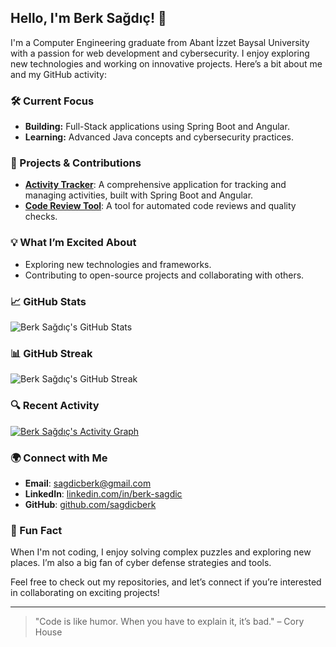 ## Hello, I'm Berk Sağdıç! 👋

I'm a Computer Engineering graduate from Abant İzzet Baysal University with a passion for web development and cybersecurity. I enjoy exploring new technologies and working on innovative projects. Here’s a bit about me and my GitHub activity:

### 🛠️ Current Focus
- **Building:** Full-Stack applications using Spring Boot and Angular.
- **Learning:** Advanced Java concepts and cybersecurity practices.

### 🚀 Projects & Contributions
- **[Activity Tracker](https://github.com/sagdicberk/activity-tracker)**: A comprehensive application for tracking and managing activities, built with Spring Boot and Angular.
- **[Code Review Tool](https://github.com/sagdicberk/code-review-tool)**: A tool for automated code reviews and quality checks.

### 💡 What I’m Excited About
- Exploring new technologies and frameworks.
- Contributing to open-source projects and collaborating with others.

### 📈 GitHub Stats

![Berk Sağdıç's GitHub Stats](https://github-readme-stats.vercel.app/api?username=sagdicberk&show_icons=true&hide_title=true&hide=prs&theme=dark&count_private=true)

### 📊 GitHub Streak

![Berk Sağdıç's GitHub Streak](https://github-readme-streak-stats.herokuapp.com/?user=sagdicberk&theme=dark&hide_border=true)

### 🔍 Recent Activity

[![Berk Sağdıç's Activity Graph](https://github-readme-activity-graph.cyclic.app/graph?username=sagdicberk&theme=github)](https://github.com/sagdicberk)

### 🌍 Connect with Me
- **Email**: [sagdicberk@gmail.com](mailto:sagdicberk@gmail.com)
- **LinkedIn**: [linkedin.com/in/berk-sagdic](https://linkedin.com/in/sagdicberk)
- **GitHub**: [github.com/sagdicberk](https://github.com/sagdicberk)

### 🎉 Fun Fact
When I'm not coding, I enjoy solving complex puzzles and exploring new places. I’m also a big fan of cyber defense strategies and tools.

Feel free to check out my repositories, and let’s connect if you’re interested in collaborating on exciting projects!

---

> "Code is like humor. When you have to explain it, it’s bad." – Cory House
